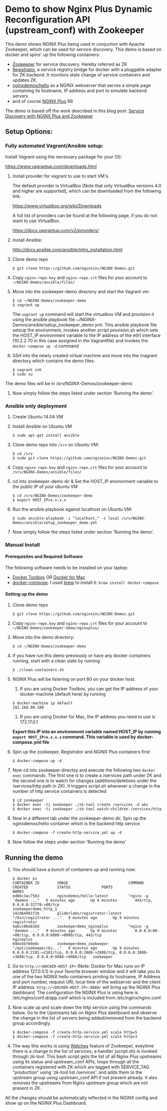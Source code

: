 # Demo to show Nginx Plus Dynamic Reconfiguration API (upstream_conf) with Zookeeper

This demo shows NGINX Plus being used in conjuction with Apache Zookeeper, which can be used for service discovery. This demo is based on docker and spins'
up the following containers:

* [Zookeeper](https://zookeeper.apache.org/) for service discovery. Hereby referred as ZK 
* [Registrator](https://github.com/gliderlabs/registrator), a service registry bridge for docker with a pluggable adapter for ZK backend. It monitors state change of service containers and updates ZK.
* [nginxdemos/hello](https://hub.docker.com/r/nginxdemos/hello/) as a NGINX webserver that serves a simple page containing its hostname, IP address and port to simulate backend servers
* and of course [NGINX Plus](http://www.nginx.com/products) R8

The demo is based off the work described in this blog post: [Service Discovery with NGINX Plus and Zookeeper](https://www.nginx.com/blog/service-discovery-nginx-plus-zookeeper/)

## Setup Options:

### Fully automated Vagrant/Ansible setup:

Install Vagrant using the necessary package for your OS:

https://www.vagrantup.com/downloads.html

1. Install provider for vagrant to use to start VM's.  

     The default provider is VirtualBox [Note that only VirtualBox versions 4.0 and higher are supported], which can be downloaded from the following link:

     https://www.virtualbox.org/wiki/Downloads

     A full list of providers can be found at the following page, if you do not want to use VirtualBox:

     https://docs.vagrantup.com/v2/providers/

1. Install Ansible:

     http://docs.ansible.com/ansible/intro_installation.html

1. Clone demo repo

     ```$ git clone https://github.com/nginxinc/NGINX-Demos.git```

1. Copy ```nginx-repo.key``` and ```nginx-repo.crt``` files for your account to ```~/NGINX-Demos/ansible/files/```

1. Move into the zookeeper-demo directory and start the Vagrant vm:

     ```
     $ cd ~/NGINX-Demos/zookeeper-demo
     $ vagrant up
     ```
     The ```vagrant up``` command will start the virtualbox VM and provision it using the ansible playbook file ~/NGINX-Demos/ansible/setup_zookeeper_demo.yml. This ansible playbook file setsup the environment, invokes another script provision.sh which sets the HOST_IP environment variable to the IP address of the eth1 interface (10.2.2.70 in this case assigned in the Vagrantfile) and invokes the ```docker-compose up -d``` command

1. SSH into the newly created virtual machine and move into the /vagrant directory which contains the demo files:

     ```
     $ vagrant ssh
     $ sudo su
     ```
The demo files will be in /srv/NGINX-Demos/zookeeper-demo

1. Now simply follow the steps listed under section 'Running the demo'.


### Ansible only deployment

1. Create Ubuntu 14.04 VM 

1. Install Ansible on Ubuntu VM

     ```
     $ sudo apt-get install ansible
     ```

1. Clone demo repo into ```/srv``` on Ubuntu VM:

     ```
     $ cd /srv
     $ sudo git clone https://github.com/nginxinc/NGINX-Demos.git
     ```

1. Copy ```nginx-repo.key``` and ```nginx-repo.crt``` files for your account to ```/srv/NGINX-Demos/ansible/files/```

1. cd into zookeeper-demo dir & Set the HOST_IP environment variable to the public IP of your ubuntu VM
     ```
     $ cd /srv/NGINX-Demos/zookeeper-demo
     $ export HOST_IP=x.x.x.x
     ```

1. Run the ansible playbook against localhost on Ubuntu VM:

     ```
     $ sudo ansible-playbook -i "localhost," -c local /srv/NGINX-Demos/ansible/setup_zookeeper_demo.yml
     ```

1. Now simply follow the steps listed under section 'Running the demo'.

 
### Manual Install

#### Prerequisites and Required Software

The following software needs to be installed on your laptop:

* [Docker Toolbox](https://www.docker.com/docker-toolbox) OR [Docker for Mac](https://www.docker.com/products/docker#/mac)
* [docker-compose](https://docs.docker.com/compose/install). I used [brew](http://brew.sh) to install it: `brew install docker-compose`

#### Setting up the demo
1. Clone demo repo

     ```$ git clone https://github.com/nginxinc/NGINX-Demos.git```

1. Copy ```nginx-repo.key``` and ```nginx-repo.crt``` files for your account to ```~/NGINX-Demos/zookeeper-demo/nginxplus/```

1. Move into the demo directory:

     ```
     $ cd ~/NGINX-Demos/zookeeper-demo
     ```

1. If you have run this demo previously or have any docker containers running, start with a clean slate by running
     ```
     $ ./clean-containers.sh
     ```

1. NGINX Plus will be listening on port 80 on your docker host.
     1. If you are using Docker Toolbox, you can get the IP address of your docker-machine (default here) by running 

     ```
     $ docker-machine ip default
     192.168.99.100
     ```
     1. If you are using Docker for Mac, the IP address you need to use is 172.17.0.1

   **Export this IP into an environment variable named HOST_IP by running `export HOST_IP=x.x.x.x` command. This variable is used by docker-compose.yml file**

1. Spin up the zookeeper, Registrator and NGINX Plus containers first: 

     ```
     $ docker-compose up -d
     ```

1. Now cd into zookeeper directoy and execute the following two `docker exec` commands. The first one is to create a /services path under ZK and the second one is to watch for changes (additions/deletions under the /services/http path in ZK). It triggers script.sh whenever a change in the number of http service containers is detected
     ```
     $ cd zookeeper
     $ docker exec -ti zookeeper ./zk-tool create /services -d abc
     $ docker exec -ti zookeeper ./zk-tool watch-children /services/http
     ```

1. Now in a different tab under the zookeeper-demo dir, Spin up the nginxdemos/hello container which is the backend http service
     ```
     $ docker-compose -f create-http-service.yml up -d
     ```

1. Now follow the steps under section 'Running the demo'

## Running the demo

1. You should have a bunch of containers up and running now:

     ```
     $ docker ps
     CONTAINER ID        IMAGE                           COMMAND                  CREATED             STATUS              PORTS                                                                                            NAMES
     ed66c3ac7563        nginxdemos/hello:latest         "nginx -g 'daemon ..."   6 minutes ago       Up 6 minutes        443/tcp, 0.0.0.0:32778->80/tcp                                                                   zookeeperdemo_http_1
     142d64081f2b        gliderlabs/registrator:latest   "/bin/registrator ..."   9 minutes ago       Up 9 minutes                                                                                                         registrator
     4abcc06eb1bd        zookeeperdemo_nginxplus         "nginx -g 'daemon ..."   9 minutes ago       Up 9 minutes        0.0.0.0:80->80/tcp, 0.0.0.0:8080->8080/tcp, 443/tcp                                              nginxplus
     69be5bf69e8c        zookeeperdemo_zookeeper         "/opt/zookeeper/bi..."   9 minutes ago       Up 9 minutes        0.0.0.0:2181->2181/tcp, 0.0.0.0:2888->2888/tcp, 0.0.0.0:3888->3888/tcp, 0.0.0.0:9888->9888/tcp   zookeeper
     ```

1. Go to `http://<DOCKER-HOST-IP>` (Note: Docker for Mac runs on IP address 127.0.0.1) in your favorite browser window and it will take you to one of the two NGINX hello containers printing its hostname, IP Address and port number, request URI, local time of the webserver and the client IP address. `http://<DOCKER-HOST-IP>:8080/` will bring up the NGINX Plus dashboard. The configuration file NGINX Plus is using here is /etc/nginx/conf.d/app.conf which is included from /etc/nginx/nginx.conf.

1. Now scale up and scale down the http service using the commands below. Go to the Upstreams tab on Nginx Plus dashboard and observe the change in the list of servers being added/removed from the backend group accordingly.
     ```
     $ docker-compose -f create-http-service.yml scale http=5
     $ docker-compose -f create-http-service.yml scale http=3
     ```

1. The way this works is using [Watches](https://zookeeper.apache.org/doc/trunk/zookeeperProgrammers.html#sc_zkDataMode_watches) feature of Zookeeper, eveytime there is a change in the list of services, a handler (script.sh) is invoked through zk-tool. This bash script gets the list of all Nginx Plus upstreams using its status and upstream_conf APIs, loops through all the containers registered with ZK which are tagged with SERVICE_TAG "production" using 'zk-tool list /services'. and adds them to the upstream group using upstream_conf API if not present already. It also removes the upstreams from Nginx upstream group which are not present in ZK. 

All the changes should be automatically reflected in the NGINX config and show up on the NGINX Plus Dashboard.
